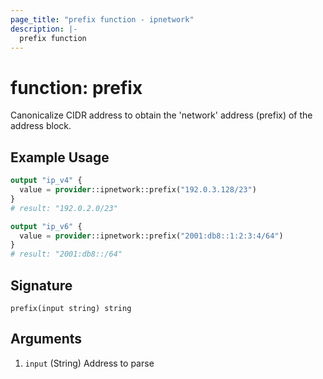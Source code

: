 ```yaml
---
page_title: "prefix function - ipnetwork"
description: |-
  prefix function
---
```


# function: prefix

Canonicalize CIDR address to obtain the 'network' address (prefix) of the address block.

## Example Usage

```terraform
output "ip_v4" {
  value = provider::ipnetwork::prefix("192.0.3.128/23")
}
# result: "192.0.2.0/23"

output "ip_v6" {
  value = provider::ipnetwork::prefix("2001:db8::1:2:3:4/64")
}
# result: "2001:db8::/64"
```

## Signature

```text
prefix(input string) string
```

## Arguments

1. `input` (String) Address to parse
